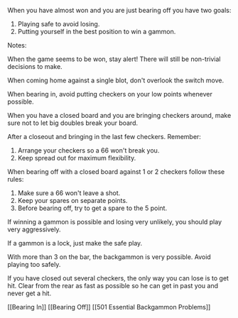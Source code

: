 When you have almost won and you are just bearing off you have two goals:
1) Playing safe to avoid losing.
2) Putting yourself in the best position to win a gammon.

Notes:

When the game seems to be won, stay alert! There will still be non-trivial decisions to make.

When coming home against a single blot, don't overlook the switch move.

When bearing in, avoid putting checkers on your low points whenever possible.

When you have a closed board and you are bringing checkers around, make sure not to let big doubles break your board.

After a closeout and bringing in the last few checkers. Remember:
1) Arrange your checkers so a 66 won't break you.
2) Keep spread out for maximum flexibility.

When bearing off with a closed board against 1 or 2 checkers follow these rules:
1) Make sure a 66 won't leave a shot.
2) Keep your spares on separate points.
3) Before bearing off, try to get a spare to the 5 point.

If winning a gammon is possible and losing very unlikely, you should play very aggressively.

If a gammon is a lock, just make the safe play.

With more than 3 on the bar, the backgammon is very possible. Avoid playing too safely.

If you have closed out several checkers, the only way you can lose is to get hit. Clear from the rear as fast as possible so he can get in past you and never get a hit.

[[Bearing In]]
[[Bearing Off]]
[[501 Essential Backgammon Problems]]
